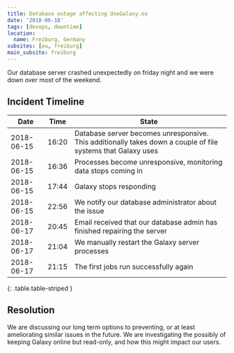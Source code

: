 ```yaml
---
title: Database outage affecting UseGalaxy.eu
date: '2018-06-18'
tags: [devops, downtime]
location:
  name: Freiburg, Germany
subsites: [eu, freiburg]
main_subsite: freiburg
---
```


Our database server crashed unexpectedly on friday night and we were down over most of the weekend.

## Incident Timeline

Date       | Time  | State
---------- | ----- | ---
2018-06-15 | 16:20 | Database server becomes unresponsive. This additionally takes down a couple of file systems that Galaxy uses
2018-06-15 | 16:36 | Processes become unresponsive, monitoring data stops coming in
2018-06-15 | 17:44 | Galaxy stops responding
2018-06-15 | 22:56 | We notify our database administrator about the issue
2018-06-17 | 20:45 | Email received that our database admin has finished repairing the server
2018-06-17 | 21:04 | We manually restart the Galaxy server processes
2018-06-17 | 21:15 | The first jobs run successfully again
{: .table.table-striped }

## Resolution

We are discussing our long term options to preventing, or at least ameliorating
similar issues in the future. We are investigating the possibly of keeping
Galaxy online but read-only, and how this might impact our users.

